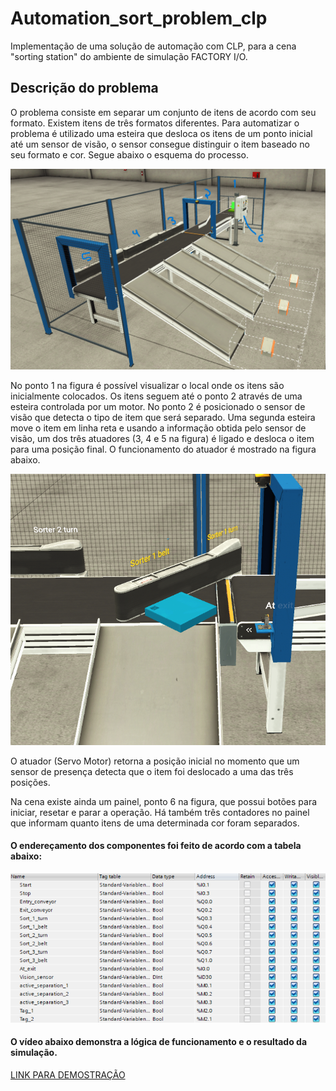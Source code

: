 # Automation_sort_problem_clp

Implementação de uma solução de automação com CLP, para a cena "sorting station" do ambiente de simulação FACTORY I/O.

## Descrição do problema

O problema consiste em separar um conjunto de itens de acordo com seu formato. Existem itens de três formatos diferentes. Para automatizar o problema é utilizado uma esteira que desloca os itens de um ponto inicial até um sensor de visão, o sensor consegue distinguir o item baseado no seu formato e cor. Segue abaixo o esquema do processo.
    

![My Image](images/esquema.png) 

No ponto 1 na figura é possível visualizar o local onde os itens são inicialmente colocados. Os itens seguem até o ponto 2 através de uma esteira controlada por um motor. No ponto 2 é posicionado o sensor de visão que detecta o tipo de item que será separado. Uma segunda esteira move o item em linha reta e usando a informação obtida pelo sensor de visão, um dos três atuadores (3, 4 e 5 na figura) é ligado e desloca o item para uma posição final. O funcionamento do atuador é mostrado na figura abaixo.

![My Image](images/atuador.png)

O atuador (Servo Motor) retorna a posição inicial no momento que um sensor de presença detecta que o item foi deslocado a uma das três posições. 
    
Na cena existe ainda um painel, ponto 6 na figura, que possui botões para iniciar, resetar e parar a operação. Há também três contadores no painel que informam quanto itens de uma determinada cor foram separados.

#### O endereçamento dos componentes foi feito de acordo com a tabela abaixo:


![My Image](images/tabela.png)

#### O vídeo abaixo demonstra a lógica de funcionamento e o resultado da simulação.

[LINK PARA DEMOSTRAÇÃO](https://drive.google.com/file/d/1kZn53JAwL6aSD6cBiv5dzEaHPgr9IWWV/view?usp=sharing)